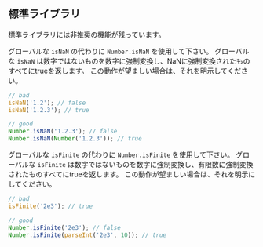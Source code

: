 ## 標準ライブラリ

標準ライブラリには非推奨の機能が残っています。

グローバルな `isNaN` の代わりに `Number.isNaN` を使用して下さい。
グローバルな `isNaN` は数字ではないものを数字に強制変換し、NaNに強制変換されたものすべてにtrueを返します。
この動作が望ましい場合は、それを明示してください。

```js
// bad
isNaN('1.2'); // false
isNaN('1.2.3'); // true

// good
Number.isNaN('1.2.3'); // false
Number.isNaN(Number('1.2.3')); // true
```

グローバルな `isFinite` の代わりに `Number.isFinite` を使用して下さい。
グローバルな `isFinite` は数字ではないものを数字に強制変換し、有限数に強制変換されたものすべてにtrueを返します。
この動作が望ましい場合は、それを明示にしてください。

```js
// bad
isFinite('2e3'); // true

// good
Number.isFinite('2e3'); // false
Number.isFinite(parseInt('2e3', 10)); // true
```